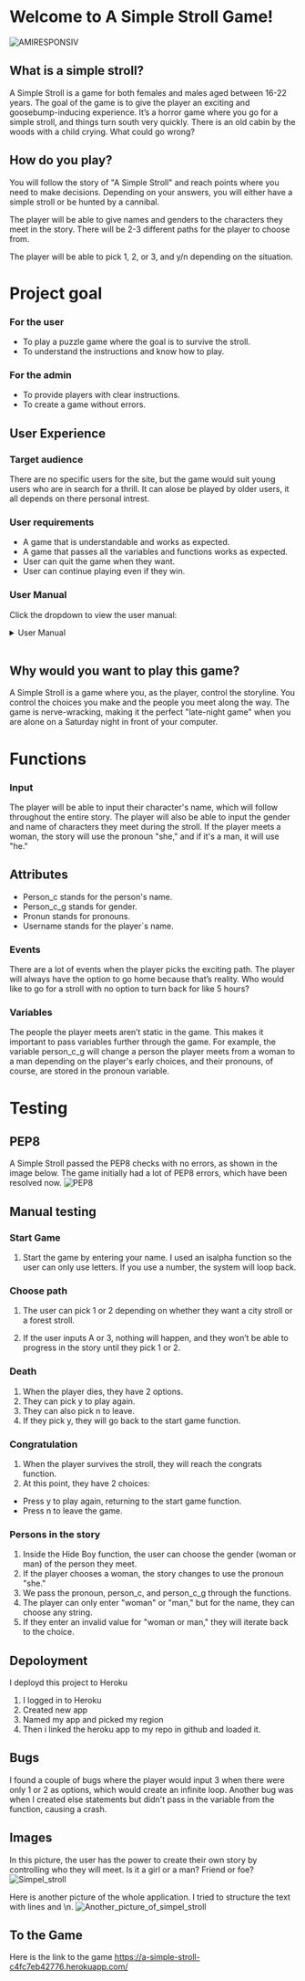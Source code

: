 # Welcome to A Simple Stroll Game!

![AMIRESPONSIV](images/jag%20responsiv.png)

## What is a simple stroll?
A Simple Stroll is a game for both females and males aged between 16-22 years. The goal of the game is to give the player an exciting and goosebump-inducing experience. It’s a horror game where you go for a simple stroll, and things turn south very quickly. There is an old cabin by the woods with a child crying. What could go wrong?


## How do you play? 
You will follow the story of "A Simple Stroll" and reach points where you need to make decisions. Depending on your answers, you will either have a simple stroll or be hunted by a cannibal.

The player will be able to give names and genders to the characters they meet in the story. There will be 2-3 different paths for the player to choose from.

The player will be able to pick 1, 2, or 3, and y/n depending on the situation.


# Project goal

### For the user
- To play a puzzle game where the goal is to survive the stroll.
- To understand the instructions and know how to play.

### For the admin
- To provide players with clear instructions.
- To create a game without errors.

## User Experience

### Target audience
There are no specific users for the site, but the game would suit young users who are in search for a thrill. 
It can alose be played by older users, it all depends on there personal intrest. 


### User requirements
* A game that is understandable and works as expected.
* A game that passes all the variables and functions works as expected. 
* User can quit the game when they want.
* User can continue playing even if they win. 


### User Manual
Click the dropdown to view the user manual:
<details>
<summary>User Manual</summary>

### Main menu
The user will be prompted to enter a player name, and will then be directed to the main menu.
There are 2 options in the menu:
1. Go right into the big and exciting city
2. Go to the left into the adventure full forest. 


### Reading instructions
The user is able to see the instructions to the game in beginning of every new round. 
 <Exampel>"HOW TO PLAY
You will start the game by entering your name and then
you will get choices to make on your stroll by
pressing y,n,1,2 or 3 depening on the situation"</Exampel>

### Quitting the game
If x is selected in the main menu (or at any time during the levels):
* User will be asked if they're sure they want to quit (type y or n, press enter).
* User prompted for feedback (type y or n, press enter).
* User thanked for playing and reminded how to restart the game.

### Playing the game
Once the game is started, the user must complete 10 levels, and successfully answer maths questions between each level. If the user makes 3 mistakes, the game ends and the user must restart or quit.

#### Level navigation
The player must move the character (represented by the letter 'A') to the exit of each level/maze.

In order to navigate through levels of the dungeon, the user must type their moves in the format:
DIRECTION,STEPS where:
* DIRECTION is U, D, L, R (up, down, left, right).
* STEPS is a whole number between 1 and 9.
#### Examples
* Entering U,3 in the terminal would move the character up by 3 steps.
* Entering R,1 in the terminal would move the character right by 1 step.

#### Beware
* If the user navigates into a level wall, the character will lose 1 life.
* If the user tries to navigate out of bounds (i.e. enters a number that would move the character outside the level), the character will lose 1 life AND the level will be reset!
* If the user completes a level, but fails to answer the subsequent maths question correctly, the character will lose 1 life and the player will miss out on bonus points. 

</details><br>


## Why would you want to play this game? 

A Simple Stroll is a game where you, as the player, control the storyline. You control the choices you make and the people you meet along the way. The game is nerve-wracking, making it the perfect "late-night game" when you are alone on a Saturday night in front of your computer.


# Functions
### Input
The player will be able to input their character's name, which will follow throughout the entire story. The player will also be able to input the gender and name of characters they meet during the stroll. If the player meets a woman, the story will use the pronoun "she," and if it's a man, it will use "he."

## Attributes 
- Person_c stands for the person's name.
- Person_c_g stands for gender.
- Pronun stands for pronouns. 
- Username stands for the player´s name.

### Events
There are a lot of events when the player picks the exciting path. The player will always have the option to go home because that’s reality. Who would like to go for a stroll with no option to turn back for like 5 hours?
### Variables 
The people the player meets aren’t static in the game. This makes it important to pass variables further through the game. For example, the variable person_c_g will change a person the player meets from a woman to a man depending on the player's early choices, and their pronouns, of course, are stored in the pronoun variable.

# Testing 

## PEP8 
A Simple Stroll passed the PEP8 checks with no errors, as shown in the image below. The game initially had a lot of PEP8 errors, which have been resolved now. 
![PEP8](images/PEP8.png)

## Manual testing 
### Start Game 
1. Start the game by entering your name. I used an isalpha function so the user can only use letters. If you use a number, the system will loop back.
### Choose path 
1. The user can pick 1 or 2 depending on whether they want a city stroll or a forest stroll.

2. If the user inputs A or 3, nothing will happen, and they won’t be able to progress in the story until they pick 1 or 2.
### Death
1. When the player dies, they have 2 options.
2. They can pick y to play again.
3. They can also pick n to leave. 
4. If they pick y, they will go back to the start game function.
### Congratulation 
1. When the player survives the stroll, they will reach the congrats function.
2. At this point, they have 2 choices:
- Press y to play again, returning to the start game function.
- Press n to leave the game.
### Persons in the story
1. Inside the Hide Boy function, the user can choose the gender (woman or man) of the person they meet.
2. If the player chooses a woman, the story changes to use the pronoun "she."
3. We pass the pronoun, person_c, and person_c_g through the functions.
4. The player can only enter "woman" or "man," but for the name, they can choose any string.
5. If they enter an invalid value for "woman or man," they will iterate back to the choice.
## Depoloyment

I deployd this project to Heroku 

1. I logged in to Heroku
2. Created new app
3. Named my app and picked my region 
4. Then i linked the heroku app to my repo in github and loaded it. 


## Bugs 
 I found a couple of bugs where the player would input 3 when there were only 1 or 2 as options, which would create an infinite loop. Another bug was when I created else statements but didn't pass in the variable from the function, causing a crash.

## Images 

In this picture, the user has the power to create their own story by controlling who they will meet. Is it a girl or a man? Friend or foe?
![Simpel_stroll](images/simpel_stroll.JPG)

Here is another picture of the whole application. I tried to structure the text with lines and \n.
![Another_picture_of_simpel_stroll](images/Skärmbild%20(97).png)

## To the Game 
Here is the link to the game <https://a-simple-stroll-c4fc7eb42776.herokuapp.com/>


